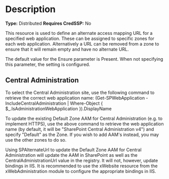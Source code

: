 # Description

**Type:** Distributed
**Requires CredSSP:** No

This resource is used to define an alternate access mapping URL for a specified
web application. These can be assigned to specific zones for each web
application. Alternatively a URL can be removed from a zone to ensure that it
will remain empty and have no alternate URL.

The default value for the Ensure parameter is Present. When not specifying this
parameter, the setting is configured.

## Central Administration

To select the Central Administration site, use the following command to retrieve
the correct web application name:
(Get-SPWebApplication -IncludeCentralAdministration | Where-Object {
     $_.IsAdministrationWebApplication
 }).DisplayName

To update the existing Default Zone AAM for Central Administration (e.g. to
implement HTTPS), use the above command to retrieve the web application name
(by default, it will be "SharePoint Central Administration v4") and specify
"Default" as the Zone. If you wish to add AAM's instead, you may use the other
zones to do so.

Using SPAlternateUrl to update the Default Zone AAM for Central Administration
will update the AAM in SharePoint as well as the CentralAdministrationUrl value
in the registry. It will not, however, update bindings in IIS. It is recommended
to use the xWebsite resource from the xWebAdministration module to configure the
appropriate bindings in IIS.
